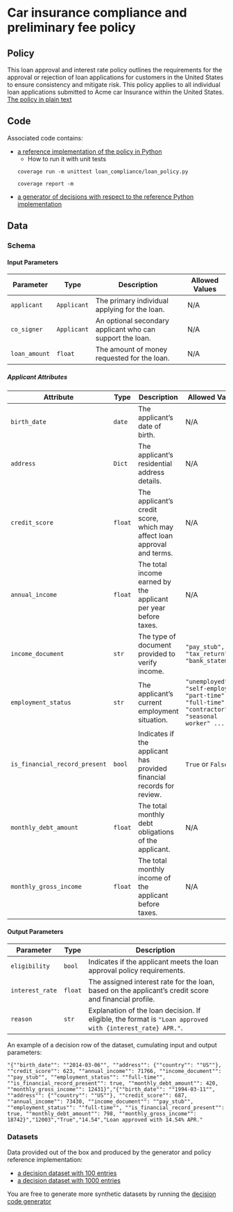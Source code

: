# Car insurance compliance and preliminary fee policy 


## Policy
This loan approval and interest rate policy outlines the requirements for the approval or rejection of loan applications for customers in the United States to ensure consistency and mitigate risk.
This policy applies to all individual loan applications submitted to Acme car Insurance within the United States.
[The policy in plain text](basic_loan_approval_us.txt)

## Code
Associated code contains:
- [a reference implementation of the policy in Python](loan_compliance/loan_policy.py)
   - How to run it with unit tests
    ```shell
    coverage run -m unittest loan_compliance/loan_policy.py
    ```
    ```shell
    coverage report -m
    ```
- [a generator of decisions with respect to the reference Python implementation](loan_compliance/loan_data_generator.py)

## Data
### Schema

#### Input Parameters

| Parameter      | Type         | Description                                                | Allowed Values |
|----------------|--------------|------------------------------------------------------------|----------------|
| `applicant`    | `Applicant`  | The primary individual applying for the loan.              | N/A            |
| `co_signer`    | `Applicant`  | An optional secondary applicant who can support the loan.  | N/A            |
| `loan_amount`  | `float`      | The amount of money requested for the loan.                | N/A            |

##### Applicant Attributes

| Attribute                      | Type    | Description                                                              | Allowed Values                                                                                 |
|--------------------------------|---------|--------------------------------------------------------------------------|------------------------------------------------------------------------------------------------|
| `birth_date`                   | `date`  | The applicant’s date of birth.                                           | N/A                                                                                            |
| `address`                      | `Dict`  | The applicant’s residential address details.                             | N/A                                                                                            |
| `credit_score`                 | `float` | The applicant’s credit score, which may affect loan approval and terms.  | N/A                                                                                            |
| `annual_income`                | `float` | The total income earned by the applicant per year before taxes.          | N/A                                                                                            |
| `income_document`              | `str`   | The type of document provided to verify income.                          | `"pay_stub", "tax_return", "bank_statement"`                                                   |
| `employment_status`            | `str`   | The applicant’s current employment situation.                            | `"unemployed", "self-employed", "part-time", "full-time", "contractor", "seasonal worker" ...` |
| `is_financial_record_present`  | `bool`  | Indicates if the applicant has provided financial records for review.    | `True` or `False`                                                                              |
| `monthly_debt_amount`          | `float` | The total monthly debt obligations of the applicant.                     | N/A                                                                                            |
| `monthly_gross_income`         | `float` | The total monthly income of the applicant before taxes.                  | N/A                                                                                            |

#### Output Parameters

| Parameter        | Type    | Description                                                                                                |
|------------------|---------|------------------------------------------------------------------------------------------------------------|
| `eligibility`    | `bool`  | Indicates if the applicant meets the loan approval policy requirements.                                    |
| `interest_rate`  | `float` | The assigned interest rate for the loan, based on the applicant’s credit score and financial profile.      |
| `reason`         | `str`   | Explanation of the loan decision. If eligible, the format is `"Loan approved with {interest_rate} APR."`.  |

An example of a decision row of the dataset, cumulating input and output parameters: 
```text
"{""birth_date"": ""2014-03-06"", ""address"": {""country"": ""US""}, ""credit_score"": 623, ""annual_income"": 71766, ""income_document"": ""pay_stub"", ""employment_status"": ""full-time"", ""is_financial_record_present"": true, ""monthly_debt_amount"": 420, ""monthly_gross_income"": 12431}","{""birth_date"": ""1994-03-11"", ""address"": {""country"": ""US""}, ""credit_score"": 687, ""annual_income"": 73430, ""income_document"": ""pay_stub"", ""employment_status"": ""full-time"", ""is_financial_record_present"": true, ""monthly_debt_amount"": 798, ""monthly_gross_income"": 18742}","12003","True","14.54","Loan approved with 14.54% APR."
```

### Datasets
Data provided out of the box and produced by the generator and policy reference implementation:
- [a decision dataset with 100 entries](loan_compliance/loan_policy_test_dataset_100.csv)
- [a decision dataset with 1000 entries](loan_compliance/loan_policy_test_dataset_1K.csv)

You are free to generate more synthetic datasets by running the [decision code generator](loan_compliance/loan_data_generator.py)
